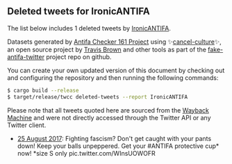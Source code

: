 ## Deleted tweets for IronicANTIFA

The list below includes 1 deleted tweets by
[IronicANTIFA](https://twitter.com/IronicANTIFA).



Datasets generated by [Antifa Checker 161 Project](https://twitter.com/antifacheck161) using ✨[cancel-culture](https://github.com/travisbrown/cancel-culture)✨, an open source project by 
[Travis Brown](https://twitter.com/travisbrown) and other tools as part of the 
[fake-antifa-twitter](https://github.com/antifacheck161/fake-antifa-twitter) project repo on github.

You can create your own updated version of this document by checking out and configuring the
repository and then running the following commands:

```bash
$ cargo build --release
$ target/release/twcc deleted-tweets --report IronicANTIFA
```

Please note that all tweets quoted here are sourced from the
[Wayback Machine](https://web.archive.org) and were not directly accessed through the Twitter API or
any Twitter client.

* [25 August 2017](https://web.archive.org/web/20190622192234/https://twitter.com/IronicANTIFA/status/900915492411641856): Fighting fascism? Don't get caught with your pants down!  Keep your balls unpeppered. Get your  #ANTIFA  protective cup* now!  *size S only pic.twitter.com/WInsUOWOFR <!--900915492411641856-->
